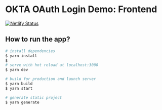 # OKTA OAuth Login Demo: Frontend
[![Netlify Status](https://api.netlify.com/api/v1/badges/d518e8bb-7e9c-4fd5-a86f-2b3eb851ec3b/deploy-status)](https://app.netlify.com/sites/okta-login-demo/deploys)
## How to run the app?

```bash
# install dependencies
$ yarn install
$ 
# serve with hot reload at localhost:3000
$ yarn dev

# build for production and launch server
$ yarn build
$ yarn start

# generate static project
$ yarn generate
```
